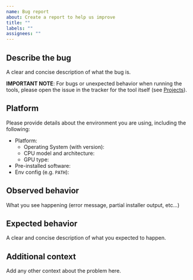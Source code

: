 ```yaml
---
name: Bug report
about: Create a report to help us improve
title: ""
labels: ""
assignees: ""
---
```


## Describe the bug

A clear and concise description of what the bug is.

**IMPORTANT NOTE**: For bugs or unexpected behavior when running the tools, please open the issue in the tracker for the tool itself (see [Projects](../../README.md#projects)).

## Platform

Please provide details about the environment you are using, including the following:

- Platform:
    - Operating System (with version):
    - CPU model and architecture:
    - GPU type:
- Pre-installed software:
- Env config (e.g. `PATH`):
## Observed behavior

What you see happening (error message, partial installer output, etc...)

## Expected behavior

A clear and concise description of what you expected to happen.

## Additional context

Add any other context about the problem here.
